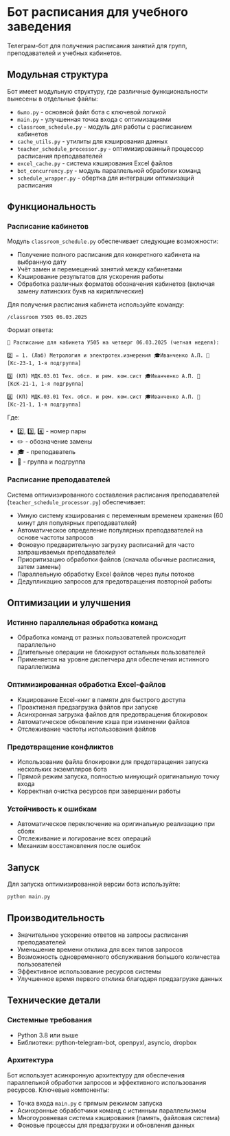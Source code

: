 # Бот расписания для учебного заведения

Телеграм-бот для получения расписания занятий для групп, преподавателей и учебных кабинетов.

## Модульная структура

Бот имеет модульную структуру, где различные функциональности вынесены в отдельные файлы:

- `было.py` - основной файл бота с ключевой логикой
- `main.py` - улучшенная точка входа с оптимизациями
- `classroom_schedule.py` - модуль для работы с расписанием кабинетов
- `cache_utils.py` - утилиты для кэширования данных
- `teacher_schedule_processor.py` - оптимизированный процессор расписания преподавателей
- `excel_cache.py` - система кэширования Excel файлов
- `bot_concurrency.py` - модуль параллельной обработки команд
- `schedule_wrapper.py` - обертка для интеграции оптимизаций расписания

## Функциональность

### Расписание кабинетов

Модуль `classroom_schedule.py` обеспечивает следующие возможности:
- Получение полного расписания для конкретного кабинета на выбранную дату
- Учёт замен и перемещений занятий между кабинетами
- Кэширование результатов для ускорения работы
- Обработка различных форматов обозначения кабинетов (включая замену латинских букв на кириллические)

Для получения расписания кабинета используйте команду:
```
/classroom У505 06.03.2025
```

Формат ответа:
```
📅 Расписание для кабинета У505 на четверг 06.03.2025 (четная неделя):

2️⃣ ✏️ 1. (Лаб) Метрология и электротех.измерения 🎓Иванченко А.П. 👥 [Кс-23-1, 1-я подгруппа]

3️⃣ (КП) МДК.03.01 Тех. обсл. и рем. ком.сист 🎓Иванченко А.П. 👥 [КсК-21-1, 1-я подгруппа]

4️⃣ (КП) МДК.03.01 Тех. обсл. и рем. ком.сист 🎓Иванченко А.П. 👥 [Кс-21-1, 1-я подгруппа]
```

Где:
- 2️⃣, 3️⃣, 4️⃣ - номер пары
- ✏️ - обозначение замены
- 🎓 - преподаватель
- 👥 - группа и подгруппа

### Расписание преподавателей

Система оптимизированного составления расписания преподавателей (`teacher_schedule_processor.py`) обеспечивает:

- Умную систему кэширования с переменным временем хранения (60 минут для популярных преподавателей)
- Автоматическое определение популярных преподавателей на основе частоты запросов
- Фоновую предварительную загрузку расписаний для часто запрашиваемых преподавателей
- Приоритизацию обработки файлов (сначала обычные расписания, затем замены)
- Параллельную обработку Excel файлов через пулы потоков
- Дедупликацию запросов для предотвращения повторной работы

## Оптимизации и улучшения

### Истинно параллельная обработка команд

- Обработка команд от разных пользователей происходит параллельно
- Длительные операции не блокируют остальных пользователей
- Применяется на уровне диспетчера для обеспечения истинного параллелизма

### Оптимизированная обработка Excel-файлов

- Кэширование Excel-книг в памяти для быстрого доступа
- Проактивная предзагрузка файлов при запуске
- Асинхронная загрузка файлов для предотвращения блокировок
- Автоматическое обновление кэша при изменении файлов
- Отслеживание частоты использования файлов

### Предотвращение конфликтов

- Использование файла блокировки для предотвращения запуска нескольких экземпляров бота
- Прямой режим запуска, полностью минующий оригинальную точку входа
- Корректная очистка ресурсов при завершении работы

### Устойчивость к ошибкам

- Автоматическое переключение на оригинальную реализацию при сбоях
- Отслеживание и логирование всех операций
- Механизм восстановления после ошибок

## Запуск

Для запуска оптимизированной версии бота используйте:

```bash
python main.py
```

## Производительность

- Значительное ускорение ответов на запросы расписания преподавателей
- Уменьшение времени отклика для всех типов запросов
- Возможность одновременного обслуживания большого количества пользователей
- Эффективное использование ресурсов системы
- Улучшенное время первого отклика благодаря предзагрузке данных

## Технические детали

### Системные требования

- Python 3.8 или выше
- Библиотеки: python-telegram-bot, openpyxl, asyncio, dropbox

### Архитектура

Бот использует асинхронную архитектуру для обеспечения параллельной обработки запросов и эффективного использования ресурсов. Ключевые компоненты:

- Точка входа `main.py` с прямым режимом запуска
- Асинхронные обработчики команд с истинным параллелизмом
- Многоуровневая система кэширования (память, файловая система)
- Фоновые процессы для предзагрузки и обновления данных 